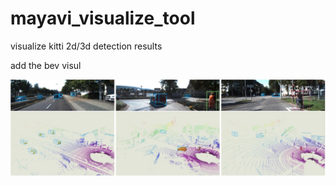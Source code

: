 # mayavi_visualize_tool
visualize kitti 2d/3d detection results

add the bev visul


<img src="example.jpg" alt="vis" style="zoom:50%;" />
